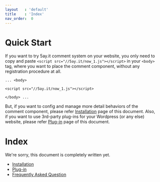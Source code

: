 ```yaml
---
layout   : 'default'
title    : 'Index'
nav_order:  0
---
```


# Quick Start

If you want to try 5ay.it comment system on your website, you only need to copy and paste `<script src="//5ay.it/now_1.js"></script>` in your `<body>` tag, where you want to place the comment component, without any registration procedure at all.

```
... <body>

<script src="//5ay.it/now_1.js"></script>

</body> ...
```

But, if you want to config and manage more detail behaviors of the comment component, please refer <a href="/v_1_en/installation">Installation</a> page of this document.
Also, if you want to use 3rd-party plug-ins for your Wordpress (or any else) website, please refer <a href="/v_1_en/plug-in">Plug-in</a> page of this document.

# Index

We're sorry, this document is completely written yet.

- <a href="/v_1_en/installation">Installation</a>
- <a href="/v_1_en/plug-in"     >Plug-in</a>
- <a href="/v_1_en/faq"         >Frequently Asked Question</a>
